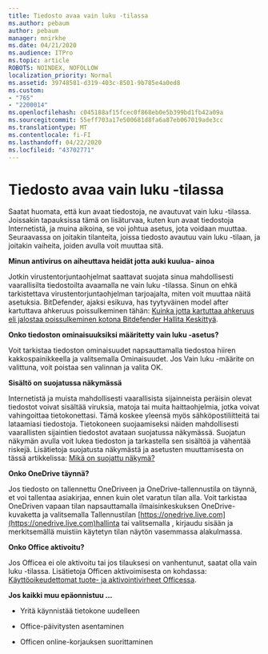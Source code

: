 ```yaml
---
title: Tiedosto avaa vain luku -tilassa
ms.author: pebaum
author: pebaum
manager: mnirkhe
ms.date: 04/21/2020
ms.audience: ITPro
ms.topic: article
ROBOTS: NOINDEX, NOFOLLOW
localization_priority: Normal
ms.assetid: 39748581-d319-403c-8501-9b785e4a0ed8
ms.custom:
- "765"
- "2200014"
ms.openlocfilehash: c045188af15fcec0f868eb0e5b399bd1fb42a09a
ms.sourcegitcommit: 55eff703a17e500681d8fa6a87eb067019ade3cc
ms.translationtype: MT
ms.contentlocale: fi-FI
ms.lasthandoff: 04/22/2020
ms.locfileid: "43702771"
---
```

# <a name="file-open-read-only"></a>Tiedosto avaa vain luku -tilassa

Saatat huomata, että kun avaat tiedostoja, ne avautuvat vain luku -tilassa. Joissakin tapauksissa tämä on lisäturvaa, kuten kun avaat tiedostoja Internetistä, ja muina aikoina, se voi johtua asetus, jota voidaan muuttaa. Seuraavassa on joitakin tilanteita, joissa tiedosto avautuu vain luku -tilaan, ja joitakin vaiheita, joiden avulla voit muuttaa sitä.
  
 **Minun antivirus on aiheuttava heidät jotta auki kuulua- ainoa**
  
Jotkin virustentorjuntaohjelmat saattavat suojata sinua mahdollisesti vaarallisilta tiedostoilta avaamalla ne vain luku -tilassa. Sinun on ehkä tarkistettava virustentorjuntaohjelman tarjoajalta, miten voit muuttaa näitä asetuksia. BitDefender, ajaksi esikuva, has tyytyväinen model after kartuttava ahkeruus poissulkeminen tähän: [Kuinka jotta kartuttaa ahkeruus eli jalostaa poissulkeminen kotona Bitdefender Hallita Keskittyä](https://aka.ms/AA6098i).
  
 **Onko tiedoston ominaisuuksiksi määritetty vain luku -asetus?**
  
Voit tarkistaa tiedoston ominaisuudet napsauttamalla tiedostoa hiiren kakkospainikkeella ja valitsemalla Ominaisuudet. Jos Vain luku -määrite on valittuna, voit poistaa sen valinnan ja valita OK.
  
 **Sisältö on suojatussa näkymässä**
  
Internetistä ja muista mahdollisesti vaarallisista sijainneista peräisin olevat tiedostot voivat sisältää viruksia, matoja tai muita haittaohjelmia, jotka voivat vahingoittaa tietokonettasi. Tämä koskee yleensä myös sähköpostiliitteitä tai lataamiasi tiedostoja. Tietokoneen suojaamiseksi näiden mahdollisesti vaarallisten sijaintien tiedostot avataan suojatussa näkymässä. Suojatun näkymän avulla voit lukea tiedoston ja tarkastella sen sisältöä ja vähentää riskejä. Lisätietoja suojatusta näkymästä ja asetusten muuttamisesta on tässä artikkelissa: [Mikä on suojattu näkymä?](https://support.office.com/article/d6f09ac7-e6b9-4495-8e43-2bbcdbcb6653)
  
 **Onko OneDrive täynnä?**
  
Jos tiedosto on tallennettu OneDriveen ja OneDrive-tallennustila on täynnä, et voi tallentaa asiakirjaa, ennen kuin olet varatun tilan alla. Voit tarkistaa OneDriven vapaan tilan napsauttamalla ilmaisinkeskuksen OneDrive-kuvaketta ja valitsemalla Tallennustilan [https://onedrive.live.com](https://onedrive.live.com)hallinta tai valitsemalla , kirjaudu sisään ja merkitsemällä muistiin käytetyn tilan näytön vasemmassa alakulmassa.
  
 **Onko Office aktivoitu?**
  
Jos Officea ei ole aktivoitu tai jos tilauksesi on vanhentunut, saatat olla vain luku -tilassa. Lisätietoja Officen aktivoimisesta on kohdassa: [Käyttöoikeudettomat tuote- ja aktivointivirheet Officessa](https://support.office.com/article/0d23d3c0-c19c-4b2f-9845-5344fedc4380).
  
 **Jos kaikki muu epäonnistuu ...**
  
- Yritä käynnistää tietokone uudelleen
    
- Office-päivitysten asentaminen
    
- Officen online-korjauksen suorittaminen
    

